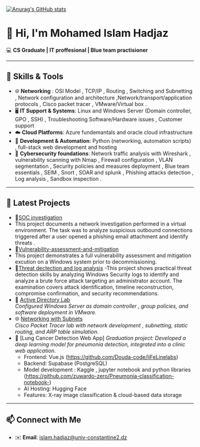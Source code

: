[![Anurag's GitHub stats](https://github-readme-stats.vercel.app/api?username=zuwardo-zero)](https://github.com/anuraghazra/github-readme-stats)
# 👋 Hi, I'm Mohamed Islam Hadjaz  

💻 **CS Graduate | IT proffesional | Blue team practisioner**  

---

## 🔧 Skills & Tools
- 🌐 **Networking** : OSI Model , TCP/IP , Routing , Switching and Subnetting , Network configuration and architecture ,Network/transport/application protocols , Cisco packet tracer , VMware/Virtual box .
- 🖥️ **IT Support & Systems**: Linux and Windows Server (Domain controller, GPO , SSH) , Troubleshooting Software/Hardware issues , Customer support 
- ☁️ **Cloud Platforms**: Azure fundemantals and oracle cloud infrastructure 
- 🐍 **Development & Automation**: Python (networking, automation scripts) , full-stack web development and hosting
- 🔐 **Cybersecurity foundations**: Network traffic analysis with Wireshark , vulnerability scanning with Nmap , Firewall configuration , VLAN segmentation , Security policies and measures deployment , Blue team essentials , SEIM , Snort , SOAR and splunk , Phishing attacks detection , Log analysis , Sandbox inspection .

---

## 📂 Latest Projects
- 🔐[SOC investigation](https://github.com/zuwardo-zero/Traffic-analysis-and-SOC-investigation-)
- This project documents a network investigation performed in a virtual environment. The task was to analyze suspicious outbound connections triggered after a user opened a phishing    email attachment and identify threats .
- 🔐[Vulnerability-assessment-and-mitigation](https://github.com/zuwardo-zero/Vulnerability-assessment-and-mitigation)
- This project demonstrates a full vulnerability assessment and mitigation excution on a Windows system prior to decommissioning.
- 🔐[Threat dectection and log analysis](https://github.com/zuwardo-zero/Threat-detection)
-This project shows practical threat detection skills by analyzing Windows Security logs to identify and analyze a brute force attack targeting an administrator account. The examination covers attack identification, timeline reconstruction, compromise confirmation, and security recommendations.
- 📡 [Active Directory  Lab](https://github.com/zuwardo-zero/Active-directory-experimentations-with-VMware)  
  *Configured Windows Server as domain controller , group policies, and software deployment in VMware.*
- 🌐 [Networking with Subnets](https://github.com/zuwardo-zero/Network-segmentation-and-static-configuration--cisco-packet-tracer-)  
  *Cisco Packet Tracer lab with network development , subnetting, static routing, and ARP table simulation.*
- 🧠 [Lung Cancer Detection Web App] 
  *Graduation project: Developed a deep learning model for pneumonia detection, integrated into a clinic web application.*  
  - Frontend: Vue.js  (https://github.com/Douda-code/liFeLinelabs)
  - Backend: Supabase (PostgreSQL)
  - Model development : Kaggle , jupyter notebook and python libraries (https://github.com/zuwardo-zero/Pneumonia-classification-notebook-)
  - AI Hosting: Hugging Face  
  - Features: X-ray image classification & cloud-based data storage

---

## 📫 Connect with Me
- ✉️ **Email**: islam.hadjaz@univ-constantine2.dz 

